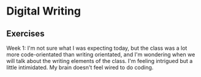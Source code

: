 # Digital Writing
## Exercises
<p>
Week 1: I'm not sure what I was expecting today, but the class was a lot more code-orientated than writing orientated, and I'm wondering when we will talk about the writing elements of the class. I'm feeling intrigued but a little intimidated. My brain doesn't feel wired to do coding.
</p>
